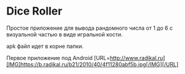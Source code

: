 # Dice Roller 

Простое приложение для вывода рандомного числа от 1 до 6 с визуальной частью в виде игральной кости.

apk файл идет в корне папки.

Первое приложение под Android
[URL=http://www.radikal.ru][IMG]https://b.radikal.ru/b21/2010/40/4f11280abf5b.jpg[/IMG][/URL]
